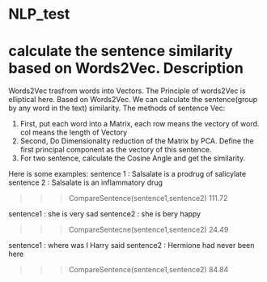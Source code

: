 # NLP_test
calculate the sentence similarity based on Words2Vec.
Description
===========
Words2Vec trasfrom words into Vectors. The Principle of words2Vec is elliptical here.
Based on Words2Vec. We can calculate the sentence(group by any word in the text) similarity.
The methods of sentence Vec:
  1. First, put each word into a Matrix, each row means the vectory of word. col means the length of Vectory
  2. Second, Do Dimensionality reduction of the Matrix by PCA. Define the first principal component as the vectory of this sentence.
  3. For two sentence, calculate the Cosine Angle and get the similarity.


Here is some examples:
  sentence 1 : Salsalate is a prodrug of salicylate
  sentence 2 : Salsalate is an inflammatory drug
  >>>CompareSentence(sentence1,sentence2)
  >>>111.72
  
  
  sentence1 : she is very sad
  sentence2 : she is bery happy
  >>>CompareSentecne(sentence1,sentence2)
  >>>24.49
  
  
  sentence1 : where was I Harry said
  sentence2 : Hermione had never been here
  >>>CompareSentence(sentence1,sentence2)
  >>>84.84

